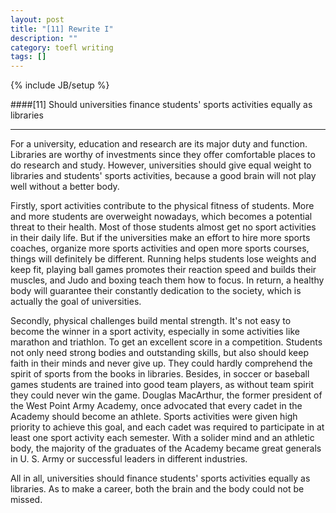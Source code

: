```yaml
---
layout: post
title: "[11] Rewrite I"
description: ""
category: toefl writing 
tags: []
---
```

{% include JB/setup %}

####[11] Should universities finance students' sports activities equally as libraries
___

For a university, education and research are its major duty and function. Libraries are worthy of investments since they offer comfortable places to do research and study. However, universities should give equal weight to libraries and students' sports activities, because a good brain will not play well without a better body.

Firstly, sport activities contribute to the physical fitness of students. More and more students are overweight nowadays, which becomes a potential threat to their health. Most of those students almost get no sport activities in their daily life. But if the universities make an effort to hire more sports coaches, organize more sports activities and open more sports courses, things will definitely be different. Running helps students lose weights and keep fit, playing ball games promotes their reaction speed and builds their muscles, and Judo and boxing teach them how to focus. In return, a healthy body will guarantee their constantly dedication to the society, which is actually the goal of universities.

Secondly, physical challenges build mental strength. It's not easy to become the winner in a sport activity, especially in some activities like marathon and triathlon. To get an excellent score in a competition. Students not only need strong bodies and outstanding skills, but also should keep faith in their minds and never give up. They could hardly comprehend the spirit of sports from the books in libraries. Besides, in soccer or baseball games students are trained into good team players, as without team spirit they could never win the game. Douglas MacArthur, the former president of the West Point Army Academy, once advocated that every cadet in the Academy should become an athlete. Sports activities were given high priority to achieve this goal, and each cadet was required to participate in at least one sport activity each semester. With a solider mind and an athletic body, the majority of the graduates of the Academy became great generals in U. S. Army or successful leaders in different industries. 

All in all, universities should finance students' sports activities equally as libraries. As to make a career, both the brain and the body could not be missed. 
